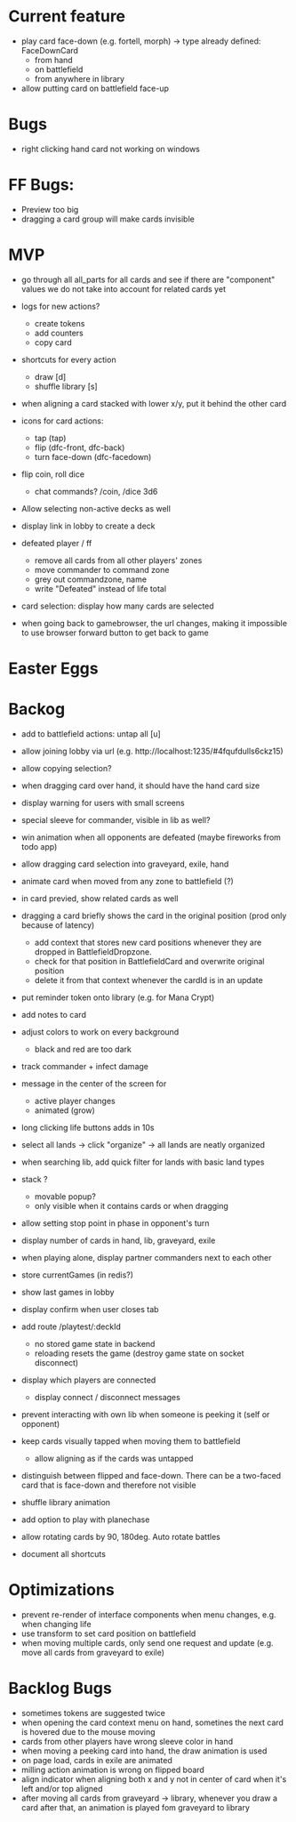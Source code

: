 # Current feature

* play card face-down (e.g. fortell, morph) -> type already defined: FaceDownCard
  * from hand
  * on battlefield
  * from anywhere in library
* allow putting card on battlefield face-up

# Bugs

* right clicking hand card not working on windows

# FF Bugs:

* Preview too big
* dragging a card group will make cards invisible


# MVP

* go through all all_parts for all cards and see if there are "component" values we do not take into account for related cards yet

* logs for new actions?
  * create tokens
  * add counters
  * copy card


* shortcuts for every action
  * draw [d]
  * shuffle library [s]


* when aligning a card stacked with lower x/y, put it behind the other card


* icons for card actions:
  * tap (tap)
  * flip (dfc-front, dfc-back)
  * turn face-down (dfc-facedown)

* flip coin, roll dice
  * chat commands? /coin, /dice 3d6

* Allow selecting non-active decks as well
* display link in lobby to create a deck

* defeated player / ff
  * remove all cards from all other players' zones
  * move commander to command zone
  * grey out commandzone, name
  * write "Defeated" instead of life total

* card selection: display how many cards are selected

* when going back to gamebrowser, the url changes, making it impossible to use browser forward button to get back to game

# Easter Eggs

# Backog

* add to battlefield actions: untap all [u]

* allow joining lobby via url (e.g. http://localhost:1235/#4fqufdulls6ckz15)

* allow copying selection?

* when dragging card over hand, it should have the hand card size

* display warning for users with small screens

* special sleeve for commander, visible in lib as well?

* win animation when all opponents are defeated (maybe fireworks from todo app)

* allow dragging card selection into graveyard, exile, hand

* animate card when moved from any zone to battlefield (?)

* in card previed, show related cards as well

* dragging a card briefly shows the card in the original position (prod only because of latency)
  * add context that stores new card positions whenever they are dropped in BattlefieldDropzone.
  * check for that position in BattlefieldCard and overwrite original position
  * delete it from that context whenever the cardId is in an update


* put reminder token onto library (e.g. for Mana Crypt)

* add notes to card

* adjust colors to work on every background
  * black and red are too dark

* track commander + infect damage

* message in the center of the screen for
  * active player changes
  * animated (grow)

* long clicking life buttons adds in 10s

* select all lands -> click "organize" -> all lands are neatly organized

* when searching lib, add quick filter for lands with basic land types

* stack ?
  * movable popup?
  * only visible when it contains cards or when dragging

* allow setting stop point in phase in opponent's turn
* display number of cards in hand, lib, graveyard, exile
* when playing alone, display partner commanders next to each other
* store currentGames (in redis?)

* show last games in lobby
* display confirm when user closes tab
* add route /playtest/:deckId
  * no stored game state in backend
  * reloading resets the game (destroy game state on socket disconnect)

* display which players are connected
  * display connect / disconnect messages

* prevent interacting with own lib when someone is peeking it (self or opponent)

* keep cards visually tapped when moving them to battlefield
  * allow aligning as if the cards was untapped

* distinguish between flipped and face-down. There can be a two-faced card that is face-down and therefore not visible

* shuffle library animation

* add option to play with planechase

* allow rotating cards by 90, 180deg. Auto rotate battles

* document all shortcuts

# Optimizations

* prevent re-render of interface components when menu changes, e.g. when changing life
* use transform to set card position on battlefield
* when moving multiple cards, only send one request and update (e.g. move all cards from graveyard to exile)

# Backlog Bugs

* sometimes tokens are suggested twice
* when opening the card context menu on hand, sometines the next card is hovered due to the mouse moving
* cards from other players have wrong sleeve color in hand
* when moving a peeking card into hand, the draw animation is used
* on page load, cards in exile are animated
* milling action animation is wrong on flipped board
* align indicator when aligning both x and y not in center of card when it's left and/or top aligned
* after moving all cards from graveyard -> library, whenever you draw a card after that, an animation is played fom graveyard to library
